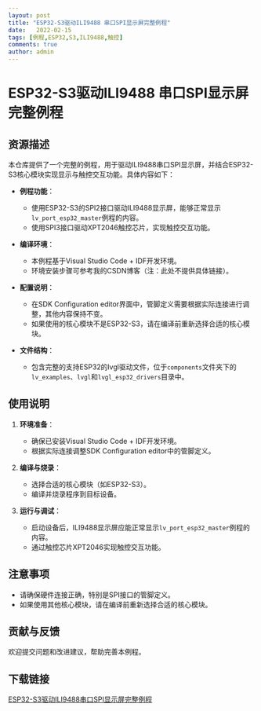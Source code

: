 ```yaml
---
layout: post
title: "ESP32-S3驱动ILI9488 串口SPI显示屏完整例程"
date:   2022-02-15
tags: [例程,ESP32,S3,ILI9488,触控]
comments: true
author: admin
---
```

# ESP32-S3驱动ILI9488 串口SPI显示屏完整例程

## 资源描述

本仓库提供了一个完整的例程，用于驱动ILI9488串口SPI显示屏，并结合ESP32-S3核心模块实现显示与触控交互功能。具体内容如下：

- **例程功能**：
  - 使用ESP32-S3的SPI2接口驱动ILI9488显示屏，能够正常显示`lv_port_esp32_master`例程的内容。
  - 使用SPI3接口驱动XPT2046触控芯片，实现触控交互功能。

- **编译环境**：
  - 本例程基于Visual Studio Code + IDF开发环境。
  - 环境安装步骤可参考我的CSDN博客（注：此处不提供具体链接）。

- **配置说明**：
  - 在SDK Configuration editor界面中，管脚定义需要根据实际连接进行调整，其他内容保持不变。
  - 如果使用的核心模块不是ESP32-S3，请在编译前重新选择合适的核心模块。

- **文件结构**：
  - 包含完整的支持ESP32的lvgl驱动文件，位于`components`文件夹下的`lv_examples`、`lvgl`和`lvgl_esp32_drivers`目录中。

## 使用说明

1. **环境准备**：
   - 确保已安装Visual Studio Code + IDF开发环境。
   - 根据实际连接调整SDK Configuration editor中的管脚定义。

2. **编译与烧录**：
   - 选择合适的核心模块（如ESP32-S3）。
   - 编译并烧录程序到目标设备。

3. **运行与调试**：
   - 启动设备后，ILI9488显示屏应能正常显示`lv_port_esp32_master`例程的内容。
   - 通过触控芯片XPT2046实现触控交互功能。

## 注意事项

- 请确保硬件连接正确，特别是SPI接口的管脚定义。
- 如果使用其他核心模块，请在编译前重新选择合适的核心模块。

## 贡献与反馈

欢迎提交问题和改进建议，帮助完善本例程。

## 下载链接

[ESP32-S3驱动ILI9488串口SPI显示屏完整例程](https://pan.quark.cn/s/4f751414998b)